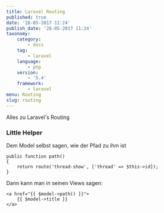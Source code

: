 ```yaml
---
title: Laravel Routing
published: true
date: '28-05-2017 11:24'
publish_date: '28-05-2017 11:24'
taxonomy:
    category:
        - docs
    tag:
        - laravel
    language:
        - php
    version:
        - '5.4'
    framework:
        - laravel
menu: Routing
slug: routing
---
```


Alles zu Laravel's Routing



### Little Helper

Dem Model selbst sagen, wie der Pfad zu ihm ist

```
public function path()
{
    return route('thread-show', ['thread' => $this->id]);
}
```

Dann kann man in seinen Views sagen: 

```
<a href="{{ $model->path() }}">
	{{ $model->title }}
</a>
```
